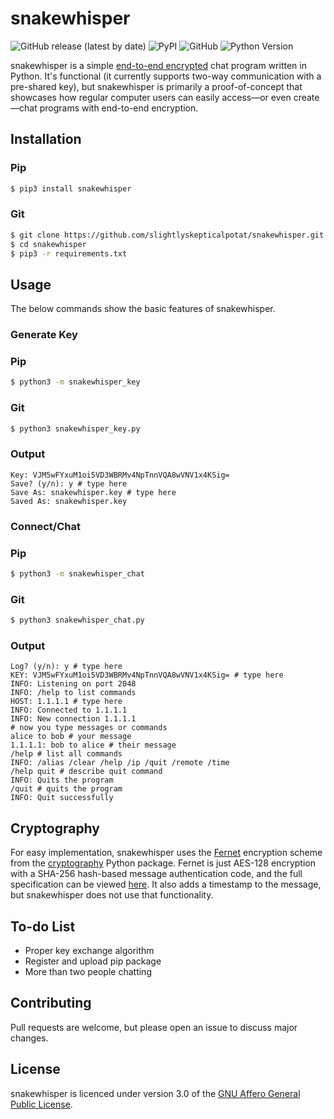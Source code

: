 # snakewhisper
![GitHub release (latest by date)](https://img.shields.io/github/v/release/slightlyskepticalpotat/snakewhisper?style=flat-square)
![PyPI](https://img.shields.io/pypi/v/snakewhisper?style=flat-square)
![GitHub](https://img.shields.io/github/license/slightlyskepticalpotat/snakewhisper?style=flat-square)
![Python Version](https://img.shields.io/badge/python-%3E%3D%203.6-blue?style=flat-square)

snakewhisper is a simple [end-to-end encrypted](https://en.wikipedia.org/wiki/End-to-end_encryption) chat program written in Python. It's functional (it currently supports two-way communication with a pre-shared key), but snakewhisper is primarily a proof-of-concept that showcases how regular computer users can easily access—or even create—chat programs with end-to-end encryption.

## Installation

### Pip
```bash
$ pip3 install snakewhisper
```

### Git
```bash
$ git clone https://github.com/slightlyskepticalpotat/snakewhisper.git
$ cd snakewhisper
$ pip3 -r requirements.txt
```

## Usage
The below commands show the basic features of snakewhisper.  

### Generate Key

### Pip
```bash
$ python3 -m snakewhisper_key
```

### Git
```bash
$ python3 snakewhisper_key.py
```

### Output
```
Key: VJM5wFYxuM1oi5VD3WBRMv4NpTnnVQA8wVNV1x4KSig=
Save? (y/n): y # type here
Save As: snakewhisper.key # type here
Saved As: snakewhisper.key
```

### Connect/Chat

### Pip
```bash
$ python3 -m snakewhisper_chat
```

### Git
```bash
$ python3 snakewhisper_chat.py
```

### Output
```
Log? (y/n): y # type here
KEY: VJM5wFYxuM1oi5VD3WBRMv4NpTnnVQA8wVNV1x4KSig= # type here
INFO: Listening on port 2048
INFO: /help to list commands
HOST: 1.1.1.1 # type here
INFO: Connected to 1.1.1.1
INFO: New connection 1.1.1.1
# now you type messages or commands
alice to bob # your message
1.1.1.1: bob to alice # their message
/help # list all commands
INFO: /alias /clear /help /ip /quit /remote /time
/help quit # describe quit command
INFO: Quits the program
/quit # quits the program
INFO: Quit successfully
```

## Cryptography
For easy implementation, snakewhisper uses the [Fernet](https://cryptography.io/en/latest/fernet/) encryption scheme from the [cryptography](https://github.com/pyca/cryptography) Python package. Fernet is just AES-128 encryption with a SHA-256 hash-based message authentication code, and the full specification can be viewed [here](https://github.com/fernet/spec/blob/master/Spec.md). It also adds a timestamp to the message, but snakewhisper does not use that functionality.

## To-do List
- Proper key exchange algorithm
- Register and upload pip package
- More than two people chatting

## Contributing
Pull requests are welcome, but please open an issue to discuss major changes.

## License
snakewhisper is licenced under version 3.0 of the [GNU Affero General Public License](https://github.com/slightlyskepticalpotat/snakewhisper/blob/main/LICENSE).

